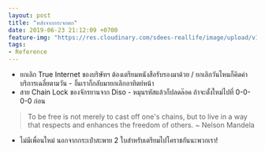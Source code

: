 ```yaml
---
layout: post
title: "หลังจากกระจกตก"
date: 2019-06-23 21:12:09 +0700
feature-img: "https://res.cloudinary.com/sdees-reallife/image/upload/v1555658919/sample_feature_img.png"
tags:
- Reference
---
```

- ยกเลิก True Internet ของบริษัทฯ ต้องเตรียมหนังสือรับรองมาด้วย / ยกเลิกวันไหนก็คิดค่าบริการเฉลี่ยตามวัน - งั้นเราก็กลับมายกเลิกอาทิตย์หน้า
- สาย Chain Lock ของจักรยานจาก Diso - หมุนรหัสแล้วก็ปลดล๊อค ถ้าจะตั้งใหม่ไปที่ 0-0-0-0 ก่อน

> To be free is not merely to cast off one's chains, but to live in
a way that respects and enhances the freedom of others. ~ Nelson Mandela

<i class="fa fa-child" style="color:plum"></i>

- ไม่มีเพื่อนใหม่ นอกจากกระเป๋าสะพาย 2 ใบสำหรับเตรียมไปโคราชกันนะพวกเรา!
